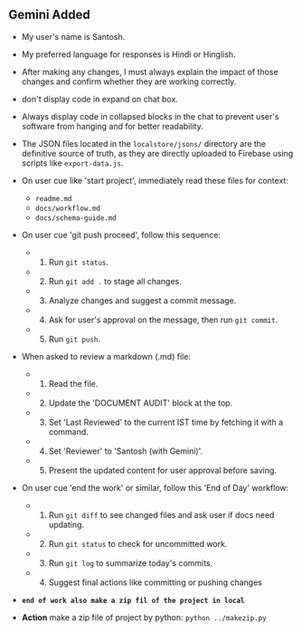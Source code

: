 ## Gemini Added 
- My user's name is Santosh.
- My preferred language for responses is Hindi or Hinglish.
- After making any changes, I must always explain the impact of those changes and confirm whether they are working correctly.
- don't display code in expand on chat box.
- Always display code in collapsed blocks in the chat to prevent user's software from hanging and for better readability.
- The JSON files located in the `localstore/jsons/` directory are the definitive source of truth, as they are directly uploaded to Firebase using scripts like `export-data.js`.
- On user cue like 'start project', immediately read these files for context:
  - `readme.md`
  - `docs/workflow.md`
  - `docs/schema-guide.md`

- On user cue 'git push proceed', follow this sequence:
  - 1. Run `git status`.
  - 2. Run `git add .` to stage all changes.
  - 3. Analyze changes and suggest a commit message.
  - 4. Ask for user's approval on the message, then run `git commit`.
  - 5. Run `git push`.

- When asked to review a markdown (.md) file:
  - 1. Read the file.
  - 2. Update the 'DOCUMENT AUDIT' block at the top.
  - 3. Set 'Last Reviewed' to the current IST time by fetching it with a command.
  - 4. Set 'Reviewer' to 'Santosh (with Gemini)'.
  - 5. Present the updated content for user approval before saving.

- On user cue 'end the work' or similar, follow this 'End of Day' workflow:
  - 1. Run `git diff` to see changed files and ask user if docs need updating.
  - 2. Run `git status` to check for uncommitted work.
  - 3. Run `git log` to summarize today's commits.
  - 4. Suggest final actions like committing or pushing changes 

- **`end of work also make a zip fil of the project in local`**
 - **Action** make a zip file of project by python: `python ../makezip.py`